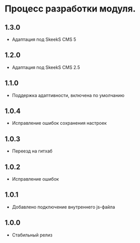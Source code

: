 Процесс разработки модуля.
==============
  
1.3.0
-----------------
  * Адаптация под SkeekS CMS 5
  
1.2.0
-----------------
  * Адаптация под SkeekS CMS 2.5

1.1.0
-----------------
  * Поддержка адаптивности, включена по умолчанию

1.0.4
-----------------
  * Исправление ошибок сохранения настроек

1.0.3
-----------------
  * Переезд на гитхаб

1.0.2
-----------------
  * Исправление ошибок
  
1.0.1
-----------------
  * Добавлено подключение внутреннего js-файла

1.0.0
-----------------
  * Стабильный релиз